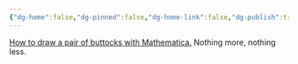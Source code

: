 ```yaml
---
{"dg-home":false,"dg-pinned":false,"dg-home-link":false,"dg-publish":true,"tags":["dgblip"],"created-date":"2023-01-05T00:00:00","disabled rules":["yaml-title","yaml-title-alias","file-name-heading"],"title":"philipp @ 2023-01-05","dg-permalink":"2023/01/05/buttocks-mathematica/","updated-date":"2025-04-30T22:27:37","dg-path":"blips/2023-01-05-buttocks-mathematica.md","permalink":"/2023/01/05/buttocks-mathematica/","dgPassFrontmatter":true}
---
```



[How to draw a pair of buttocks with Mathematica.](https://mathematica.stackexchange.com/questions/66538/how-do-i-draw-a-pair-of-buttocks) Nothing more, nothing less.



